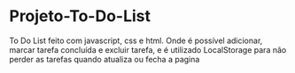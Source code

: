 # Projeto-To-Do-List
To Do List feito com javascript, css e html. Onde é possível adicionar, marcar tarefa concluída e excluir tarefa, e é utilizado LocalStorage para não perder as tarefas quando atualiza ou fecha a pagina
